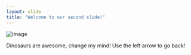 ```yaml
---
layout: slide
title: "Welcome to our second slide!"
---
```

![image](https://user-images.githubusercontent.com/102706128/160980839-268a87f5-05fb-4f82-89c2-e31a69af838b.png)

Dinosaurs are awesome, change my mind!
Use the left arrow to go back!
